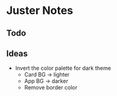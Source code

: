 # Juster Notes

## Todo

## Ideas
- Invert the color palette for dark theme
  - Card BG -> lighter
  - App BG -> darker
  - Remove border color
